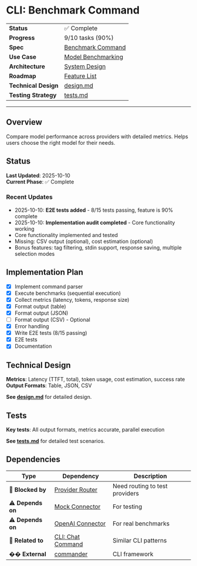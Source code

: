 # CLI: Benchmark Command

|                      |                                                                                |
| -------------------- | ------------------------------------------------------------------------------ |
| **Status**           | ✅ Complete                                                                    |
| **Progress**         | 9/10 tasks (90%)                                                               |
| **Spec**             | [Benchmark Command](../../../../products/anygpt/specs/anygpt/cli/benchmark.md) |
| **Use Case**         | [Model Benchmarking](../../../../products/anygpt/cases/model-benchmarking.md)  |
| **Architecture**     | [System Design](../../architecture.md)                                         |
| **Roadmap**          | [Feature List](../../roadmap.md)                                               |
| **Technical Design** | [design.md](./design.md)                                                       |
| **Testing Strategy** | [tests.md](./tests.md)                                                         |

---

## Overview

Compare model performance across providers with detailed metrics. Helps users choose the right model for their needs.

## Status

**Last Updated**: 2025-10-10  
**Current Phase**: ✅ Complete

### Recent Updates

- 2025-10-10: **E2E tests added** - 8/15 tests passing, feature is 90% complete
- 2025-10-10: **Implementation audit completed** - Core functionality working
- Core functionality implemented and tested
- Missing: CSV output (optional), cost estimation (optional)
- Bonus features: tag filtering, stdin support, response saving, multiple selection modes

## Implementation Plan

- [x] Implement command parser
- [x] Execute benchmarks (sequential execution)
- [x] Collect metrics (latency, tokens, response size)
- [x] Format output (table)
- [x] Format output (JSON)
- [ ] Format output (CSV) - Optional
- [x] Error handling
- [x] Write E2E tests (8/15 passing)
- [x] E2E tests
- [x] Documentation

## Technical Design

**Metrics**: Latency (TTFT, total), token usage, cost estimation, success rate  
**Output Formats**: Table, JSON, CSV

**See [design.md](./design.md)** for detailed design.

## Tests

**Key tests**: All output formats, metrics accurate, parallel execution

**See [tests.md](./tests.md)** for detailed test scenarios.

## Dependencies

| Type              | Dependency                                           | Description                    |
| ----------------- | ---------------------------------------------------- | ------------------------------ |
| 🚫 **Blocked by** | [Provider Router](../1-2-provider-router/)           | Need routing to test providers |
| ⚠️ **Depends on** | [Mock Connector](../1-3-connector-mock/)             | For testing                    |
| ⚠️ **Depends on** | [OpenAI Connector](../1-4-connector-openai/)         | For real benchmarks            |
| 🔗 **Related to** | [CLI: Chat Command](../2-1-cli-chat/)                | Similar CLI patterns           |
| �� **External**   | [commander](https://www.npmjs.com/package/commander) | CLI framework                  |
